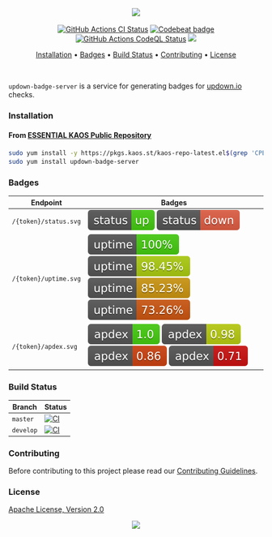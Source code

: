 <p align="center"><a href="#readme"><img src="https://gh.kaos.st/updown-badge.svg"/></a></p>

<p align="center">
  <a href="https://kaos.sh/w/updown-badge-server/ci"><img src="https://kaos.sh/w/updown-badge-server/ci.svg" alt="GitHub Actions CI Status" /></a>
  <a href="https://kaos.sh/b/updown-badge-server"><img src="https://kaos.sh/b/e17e7c90-8b26-4af8-8737-22a86cea9b45.svg" alt="Codebeat badge" /></a>
  <a href="https://kaos.sh/w/updown-badge-server/codeql"><img src="https://kaos.sh/w/updown-badge-server/codeql.svg" alt="GitHub Actions CodeQL Status" /></a>
  <a href="#license"><img src="https://gh.kaos.st/apache2.svg"></a>
</p>

<p align="center"><a href="#installation">Installation</a> • <a href="#badges">Badges</a> • <a href="#build-status">Build Status</a> • <a href="#contributing">Contributing</a> • <a href="#license">License</a></p>

<br/>

`updown-badge-server` is a service for generating badges for [updown.io](https://updown.io) checks.

### Installation

#### From [ESSENTIAL KAOS Public Repository](https://kaos.sh/kaos-repo)

```bash
sudo yum install -y https://pkgs.kaos.st/kaos-repo-latest.el$(grep 'CPE_NAME' /etc/os-release | tr -d '"' | cut -d':' -f5).noarch.rpm
sudo yum install updown-badge-server
```

### Badges

| Endpoint              | Badges |
|-----------------------|--------|
| `/{token}/status.svg` | ![status-up](.github/images/status_up.svg) ![status-down](.github/images/status_down.svg) |
| `/{token}/uptime.svg` | ![uptime-1](.github/images/uptime_1.svg) ![uptime-2](.github/images/uptime_2.svg) ![uptime-3](.github/images/uptime_3.svg) ![uptime-4](.github/images/uptime_4.svg) |
| `/{token}/apdex.svg`  | ![apdex-1](.github/images/apdex_1.svg) ![apdex-2](.github/images/apdex_2.svg) ![apdex-3](.github/images/apdex_3.svg) ![apdex-4](.github/images/apdex_4.svg) |

### Build Status

| Branch | Status |
|--------|----------|
| `master` | [![CI](https://kaos.sh/w/updown-badge-server/ci.svg?branch=master)](https://kaos.sh/w/updown-badge-server/ci?query=branch:master) |
| `develop` | [![CI](https://kaos.sh/w/updown-badge-server/ci.svg?branch=develop)](https://kaos.sh/w/updown-badge-server/ci?query=branch:develop) |

### Contributing

Before contributing to this project please read our [Contributing Guidelines](https://github.com/essentialkaos/contributing-guidelines#contributing-guidelines).

### License

[Apache License, Version 2.0](http://www.apache.org/licenses/LICENSE-2.0)

<p align="center"><a href="https://essentialkaos.com"><img src="https://gh.kaos.st/ekgh.svg"/></a></p>
